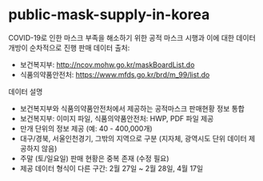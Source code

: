 # public-mask-supply-in-korea

COVID-19로 인한 마스크 부족을 해소하기 위한 공적 마스크 시행과 이에 대한 데이터 개방이 순차적으로 진행
판매 데이터 출처:
* 보건복지부: http://ncov.mohw.go.kr/maskBoardList.do
* 식품의약품안전처: https://www.mfds.go.kr/brd/m_99/list.do

데이터 설명
* 보건복지부와 식품의약품안전처에서 제공하는 공적마스크 판매현황 정보 통합
* 보건복지부: 이미지 파일, 식품의약품안전처: HWP, PDF 파일 제공
* 만개 단위의 정보 제공 (예: 40 - 400,000개)
* 대구/경북, 서울인천경기, 그밖의 지역으로 구분 (지자체, 광역시도 단위 데이터 제공하지 않음)
* 주말 (토/일요일) 판매 현황은 중복 존재 (수정 필요)
* 제공 데이터 형식이 다른 구간: 2월 27일 ~ 2월 28일, 4월 17일
